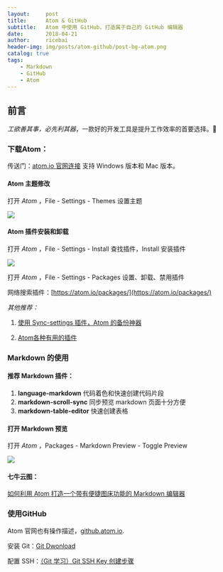 ```yaml
---
layout:     post
title:      Atom & GitHub
subtitle:   Atom 中使用 GitHub，打造属于自己的 GitHub 编辑器
date:       2018-04-21
author:     ricebai
header-img: img/posts/atom-github/post-bg-atom.png
catalog: true
tags:
    - Markdown
    - GitHub
    - Atom
---
```



## 前言

*工欲善其事，必先利其器*，一款好的开发工具是提升工作效率的首要选择。🙊

### 下载Atom：

传送门：[atom.io 官网连接](https://atom.io) 支持 Windows 版本和 Mac 版本。

#### Atom 主题修改

打开 *Atom* ，File - Settings - Themes 设置主题

<img src="https://ricebai.github.io/img/posts/atom-github/settings-themes.jpg" />

#### Atom 插件安装和卸载

打开 *Atom* ，File - Settings - Install 查找插件，Install 安装插件

<img src="https://ricebai.github.io/img/posts/atom-github/settings-install.jpg" />

打开 *Atom* ，File - Settings - Packages 设置、卸载、禁用插件

网络搜索插件：[https://atom.io/packages/](https://atom.io/packages/)

*其他推荐：*

1.  [使用 Sync-settings 插件，Atom 的备份神器](https://ricebai.github.io/2018/04/22/Atom-Sync)

2.  [Atom各种有用的插件](https://www.jianshu.com/p/041d3d5f3997)

### Markdown 的使用

#### 推荐 Markdown 插件：

1. **language-markdown** 代码着色和快速创建代码片段
2. **markdown-scroll-sync** 同步预览 markdown 页面十分方便
3. **markdown-table-editor** 快速创建表格

#### 打开 Markdown 预览

打开 *Atom* ，Packages - Markdown Preview - Toggle Preview

<img src="https://ricebai.github.io/img/posts/atom-github/markdown-view.jpg" />

#### 七牛云图：

[如何利用 Atom 打造一个带有便捷图床功能的 Markdown 编辑器](https://www.jianshu.com/p/af4d34d39797)


### 使用GitHub

Atom 官网也有操作描述，[github.atom.io](https://github.atom.io/).


安装 Git：[Git Dwonload](https://git-scm.com/downloads)

配置 SSH：[（Git 学习）Git SSH Key 创建步骤](https://segmentfault.com/a/1190000009567424)

